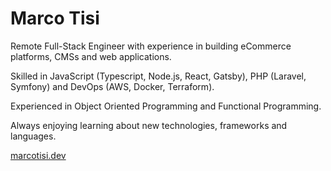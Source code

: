# Marco Tisi

Remote Full-Stack Engineer with experience in building eCommerce platforms, CMSs
and web applications.

Skilled in JavaScript (Typescript, Node.js, React, Gatsby), PHP (Laravel,
Symfony) and DevOps (AWS, Docker, Terraform).

Experienced in Object Oriented Programming and Functional Programming.

Always enjoying learning about new technologies, frameworks and languages.

[marcotisi.dev](https://marcotisi.dev)
